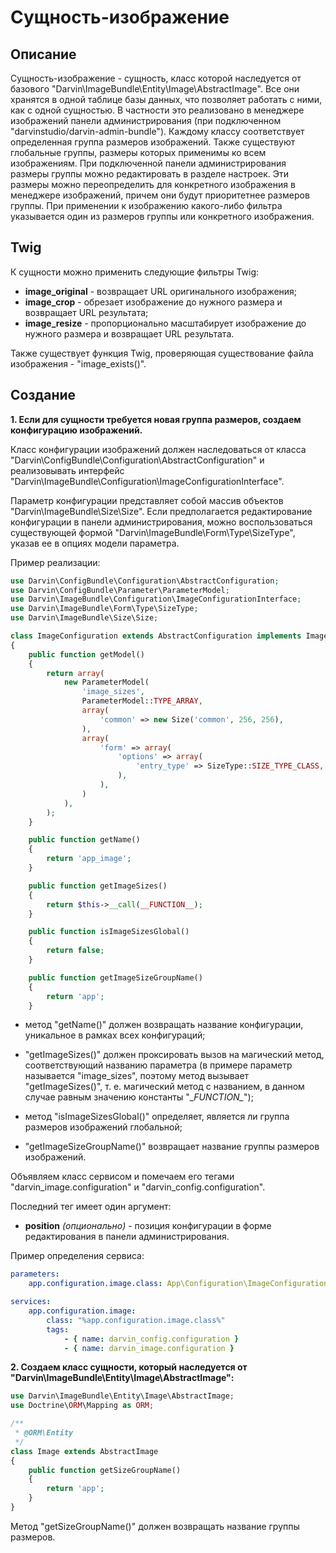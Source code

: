 Сущность-изображение
====================

## Описание

Сущность-изображение - сущность, класс которой наследуется от базового "Darvin\ImageBundle\Entity\Image\AbstractImage".
 Все они хранятся в одной таблице базы данных, что позволяет работать с ними, как с одной сущностью. В частности это
 реализовано в менеджере изображений панели администрирования (при подключенном "darvinstudio/darvin-admin-bundle").
 Каждому классу соответствует определенная группа размеров изображений. Также существуют глобальные группы, размеры которых
 применимы ко всем изображениям. При подключенной панели администрирования размеры группы можно редактировать в разделе
 настроек. Эти размеры можно переопределить для конкретного изображения в менеджере изображений, причем они будут
 приоритетнее размеров группы. При применении к изображению какого-либо фильтра указывается один из размеров группы или
 конкретного изображения.

## Twig

К сущности можно применить следующие фильтры Twig:

- **image_original** - возвращает URL оригинального изображения;
- **image_crop** - обрезает изображение до нужного размера и возвращает URL результата;
- **image_resize** - пропорционально масштабирует изображение до нужного размера и возвращает URL результата.

Также существует функция Twig, проверяющая существование файла изображения - "image_exists()".

## Создание

**1. Если для сущности требуется новая группа размеров, создаем конфигурацию изображений.**

Класс конфигурации изображений должен наследоваться от класса "Darvin\ConfigBundle\Configuration\AbstractConfiguration"
 и реализовывать интерфейс "Darvin\ImageBundle\Configuration\ImageConfigurationInterface".

Параметр конфигурации представляет собой массив объектов "Darvin\ImageBundle\Size\Size". Если предполагается
 редактирование конфигурации в панели администрирования, можно воспользоваться существующей формой
 "Darvin\ImageBundle\Form\Type\SizeType", указав ее в опциях модели параметра.

Пример реализации:

```php
use Darvin\ConfigBundle\Configuration\AbstractConfiguration;
use Darvin\ConfigBundle\Parameter\ParameterModel;
use Darvin\ImageBundle\Configuration\ImageConfigurationInterface;
use Darvin\ImageBundle\Form\Type\SizeType;
use Darvin\ImageBundle\Size\Size;

class ImageConfiguration extends AbstractConfiguration implements ImageConfigurationInterface
{
    public function getModel()
    {
        return array(
            new ParameterModel(
                'image_sizes',
                ParameterModel::TYPE_ARRAY,
                array(
                    'common' => new Size('common', 256, 256),
                ),
                array(
                    'form' => array(
                        'options' => array(
                            'entry_type' => SizeType::SIZE_TYPE_CLASS,
                        ),
                    ),
                )
            ),
        );
    }

    public function getName()
    {
        return 'app_image';
    }

    public function getImageSizes()
    {
        return $this->__call(__FUNCTION__);
    }

    public function isImageSizesGlobal()
    {
        return false;
    }

    public function getImageSizeGroupName()
    {
        return 'app';
    }
```

- метод "getName()" должен возвращать название конфигурации, уникальное в рамках всех конфигураций;

- "getImageSizes()" должен проксировать вызов на магический метод, соответствующий названию параметра (в примере параметр
 называется "image_sizes", поэтому метод вызывает "getImageSizes()", т. е. магический метод с названием, в данном случае
 равным значению константы "\__FUNCTION\__");

- метод "isImageSizesGlobal()" определяет, является ли группа размеров изображений глобальной;

- "getImageSizeGroupName()" возвращает название группы размеров изображений.

Объявляем класс сервисом и помечаем его тегами "darvin_image.configuration" и "darvin_config.configuration".

Последний тег имеет один аргумент:

- **position** *(опционально)* - позиция конфигурации в форме редактирования в панели администрирования.

Пример определения сервиса:

```yaml
parameters:
    app.configuration.image.class: App\Configuration\ImageConfiguration

services:
    app.configuration.image:
        class: "%app.configuration.image.class%"
        tags:
            - { name: darvin_config.configuration }
            - { name: darvin_image.configuration }
```

**2. Создаем класс сущности, который наследуется от "Darvin\ImageBundle\Entity\Image\AbstractImage":**

```php
use Darvin\ImageBundle\Entity\Image\AbstractImage;
use Doctrine\ORM\Mapping as ORM;

/**
 * @ORM\Entity
 */
class Image extends AbstractImage
{
    public function getSizeGroupName()
    {
        return 'app';
    }
}
```

Метод "getSizeGroupName()" должен возвращать название группы размеров.
